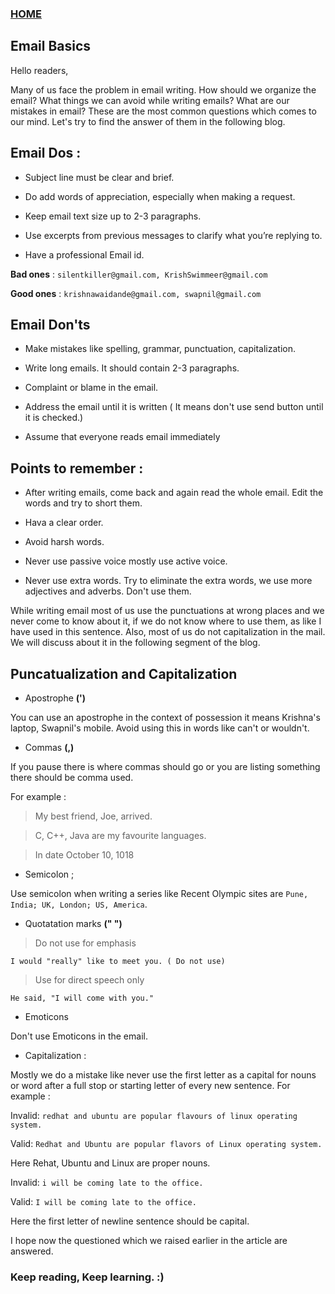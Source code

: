 ### [HOME](https://krishna-waidande-dev.github.io/)

## Email Basics

Hello readers, 


Many of us face the problem in email writing. How should we organize the email? What things we can avoid while writing
emails? What are our mistakes in email? These are the most common questions which comes to our mind. 
Let's try to find the answer of them in the following blog.

## Email Dos : 

+ Subject line must be clear and brief.

+ Do add words of appreciation, especially when making a request.

+ Keep email text size up to 2-3 paragraphs.

+ Use excerpts from previous messages to clarify what you’re replying to.

+ Have a professional Email id.


**Bad ones** : `silentkiller@gmail.com, KrishSwimmeer@gmail.com`


**Good ones** : `krishnawaidande@gmail.com, swapnil@gmail.com`


## Email Don'ts

+ Make mistakes like spelling, grammar, punctuation, capitalization.

+ Write long emails. It should contain 2-3 paragraphs.

+ Complaint or blame in the email.

+ Address the email until it is written ( It means don't use send button until it is checked.)

+ Assume that everyone reads email immediately



## Points to remember :

+ After writing emails, come back and again read the whole email. Edit the words and try to short them.

+ Hava a clear order.

+ Avoid harsh words.

+ Never use passive voice mostly use active voice.

+ Never use extra words. Try to eliminate the extra words, we use more adjectives and adverbs. Don't use them.


While writing email most of us use the punctuations at wrong places and we never come to know about it, if we do not know
where to use them, as like I have used in this sentence. Also, most of us do not capitalization in the mail. We will discuss about it in the following segment of the blog.


## Puncatualization and Capitalization

+ Apostrophe **(')**

You can use an apostrophe in the context of possession it means Krishna's laptop, Swapnil's mobile.
Avoid using this in words like can't or wouldn't.


+ Commas **(,)**

If you pause there is where commas should go or you are listing something there should be comma used.

For example :

> My best friend, Joe, arrived.

> C, C++, Java are my favourite languages.

> In date October 10, 1018


+ Semicolon ;

Use semicolon when writing a series like Recent Olympic sites are `Pune, India; UK, London; US, America`.


+ Quotatation marks **(" ")**

> Do not use for emphasis

`I would "really" like to meet you. ( Do not use)`


> Use for direct speech only 
 

`He said, "I will come with you."`


+ Emoticons 

Don't use Emoticons in the email.

+ Capitalization :

Mostly we do a mistake like never use the first letter as a capital for nouns or word after a full stop or starting letter
of every new sentence.
For example :

Invalid: `redhat and ubuntu are popular flavours of linux operating system.`

Valid: `Redhat and Ubuntu are popular flavors of Linux operating system.`

Here Rehat, Ubuntu and Linux are proper nouns.

Invalid: `i will be coming late to the office.`

Valid: `I will be coming late to the office.`

Here the first letter of newline sentence should be capital.


I hope now the questioned which we raised earlier in the article are answered.


### Keep reading, Keep learning. :) 
